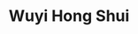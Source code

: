 ---
title: Wuyi Hong Shui
color: orange
info: Ein stärker oxidierter und gerösteter Oolong, dessen Strauchsorte aus dem Wuyi-Gebirge in China stammt und auch stilistisch an die dortigen Felsentees erinnert.

shop: Taiwan Tea Crafts
shop-url: https://www.taiwanteacrafts.com/product/wuyi-hong-shui-high-mountain-oolong-tea
order-id: 2022-ttc-1
order-date: Januar&nbsp;2022
key: 6

show-details: true
type: Oolong
country: Taiwan
location: Beishan
harvest: Juni 2021
harvest-style: maschinengepflückt
elevation: 1100m
cultivar: Wuyi
oxidation: medium
roasting: mittelstark

gongfu: true
gongfu-temperature: 100°C
gongfu-weight: 6g pro 100ml 
gongfu-volume: der Gefäßboden bedeckt ist
gongfu-rinse: blitz
gongfu-first: 5 Sekunden
gongfu-second: 5 Sekunden
gongfu-third: 10 Sekunden
gongfu-further: +10 Sekunden pro Aufguss
---